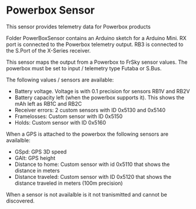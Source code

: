 # Powerbox Sensor
This sensor provides telemetry data for Powerbox products

Folder PowerBoxSensor contains an Arduino sketch for a Arduino Mini. RX port is connected to the Powerbox telemetry output. RB3 is connected to the S.Port of the X-Series receiver.

This sensor maps the output from a Powerbox to FrSky sensor values. The powerbox must be set to input / telemetry type Futaba or S.Bus.

The following values / sensors are available:
 - Battery voltage. Voltage is with 0.1 precision for sensors RB1V and RB2V
 - Battery capacity left (when the powerbox supports it). This shows the mAh left as RB1C and RB2C
 - Receiver errors: 2 custom sensors with ID 0x5130 and 0x5140
 - Framelosses: Custom sensor with ID 0x5150
 - Holds: Custom sensor with ID 0x5160
 
When a GPS is attached to the powerbox the following sensors are availalble:
 - GSpd: GPS 3D speed
 - GAlt: GPS height
 - Distance to home: Custom sensor with id 0x5110 that shows the distance in meters
 - Distance traveled: Custom sensor with ID 0x5120 that shows the distance traveled in meters (100m precision)
 
When a sensor is not availalble is it not tranismitted and cannot be discovered.